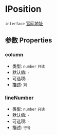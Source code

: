 # IPosition
`interface` [官网地址](https://microsoft.github.io/monaco-editor/docs.html#interfaces/IPosition.html)

## 参数 Properties

### column
+ 类型: `number`  `只读` 
+ 默认值: `-`
+ 可选项: `-`
+ 描述: `列`

### lineNumber
+ 类型: `number`  `只读` 
+ 默认值: `-`
+ 可选项: `-`
+ 描述: `行号`